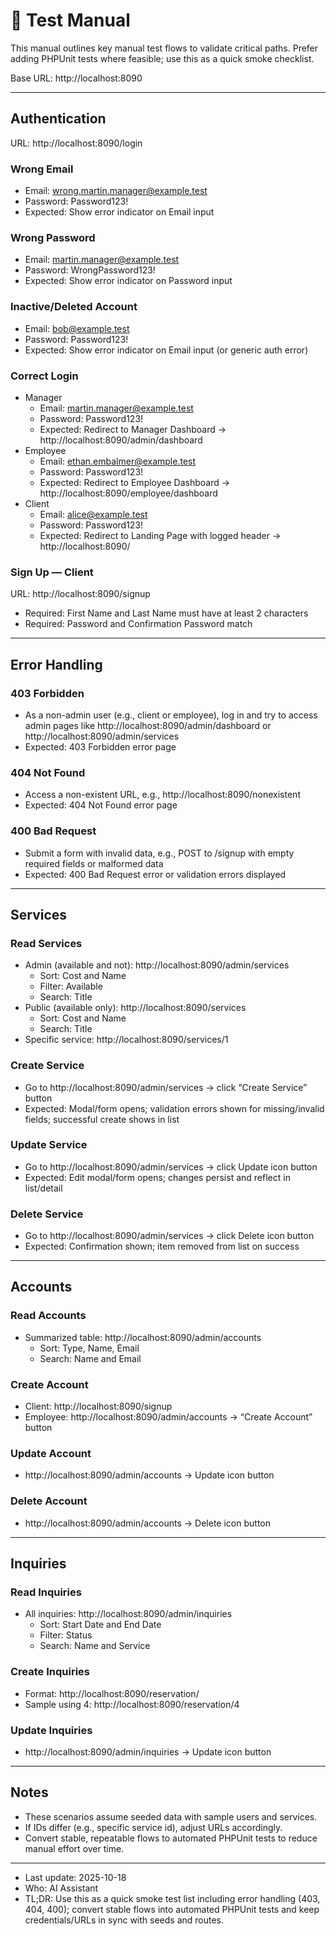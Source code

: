 # 📄 Test Manual

This manual outlines key manual test flows to validate critical paths. Prefer adding PHPUnit tests where feasible; use this as a quick smoke checklist.

Base URL: http://localhost:8090

---

## Authentication

URL: http://localhost:8090/login

### Wrong Email

- Email: wrong.martin.manager@example.test
- Password: Password123!
- Expected: Show error indicator on Email input

### Wrong Password

- Email: martin.manager@example.test
- Password: WrongPassword123!
- Expected: Show error indicator on Password input

### Inactive/Deleted Account

- Email: bob@example.test
- Password: Password123!
- Expected: Show error indicator on Email input (or generic auth error)

### Correct Login

- Manager
  - Email: martin.manager@example.test
  - Password: Password123!
  - Expected: Redirect to Manager Dashboard → http://localhost:8090/admin/dashboard
- Employee
  - Email: ethan.embalmer@example.test
  - Password: Password123!
  - Expected: Redirect to Employee Dashboard → http://localhost:8090/employee/dashboard
- Client
  - Email: alice@example.test
  - Password: Password123!
  - Expected: Redirect to Landing Page with logged header → http://localhost:8090/

### Sign Up — Client

URL: http://localhost:8090/signup

- Required: First Name and Last Name must have at least 2 characters
- Required: Password and Confirmation Password match

---

## Error Handling

### 403 Forbidden

- As a non-admin user (e.g., client or employee), log in and try to access admin pages like http://localhost:8090/admin/dashboard or http://localhost:8090/admin/services
- Expected: 403 Forbidden error page

### 404 Not Found

- Access a non-existent URL, e.g., http://localhost:8090/nonexistent
- Expected: 404 Not Found error page

### 400 Bad Request

- Submit a form with invalid data, e.g., POST to /signup with empty required fields or malformed data
- Expected: 400 Bad Request error or validation errors displayed

---

## Services

### Read Services

- Admin (available and not): http://localhost:8090/admin/services
  - Sort: Cost and Name
  - Filter: Available
  - Search: Title
- Public (available only): http://localhost:8090/services
  - Sort: Cost and Name
  - Search: Title
- Specific service: http://localhost:8090/services/1

### Create Service

- Go to http://localhost:8090/admin/services → click “Create Service” button
- Expected: Modal/form opens; validation errors shown for missing/invalid fields; successful create shows in list

### Update Service

- Go to http://localhost:8090/admin/services → click Update icon button
- Expected: Edit modal/form opens; changes persist and reflect in list/detail

### Delete Service

- Go to http://localhost:8090/admin/services → click Delete icon button
- Expected: Confirmation shown; item removed from list on success

---

## Accounts

### Read Accounts

- Summarized table: http://localhost:8090/admin/accounts
  - Sort: Type, Name, Email
  - Search: Name and Email

### Create Account

- Client: http://localhost:8090/signup
- Employee: http://localhost:8090/admin/accounts → “Create Account” button

### Update Account

- http://localhost:8090/admin/accounts → Update icon button

### Delete Account

- http://localhost:8090/admin/accounts → Delete icon button

---

## Inquiries

### Read Inquiries

- All inquiries: http://localhost:8090/admin/inquiries
  - Sort: Start Date and End Date
  - Filter: Status
  - Search: Name and Service

### Create Inquiries

- Format: http://localhost:8090/reservation/<id>
- Sample using 4: http://localhost:8090/reservation/4

### Update Inquiries

- http://localhost:8090/admin/inquiries → Update icon button

---

## Notes

- These scenarios assume seeded data with sample users and services.
- If IDs differ (e.g., specific service id), adjust URLs accordingly.
- Convert stable, repeatable flows to automated PHPUnit tests to reduce manual effort over time.

---

- Last update: 2025-10-18
- Who: AI Assistant
- TL;DR: Use this as a quick smoke test list including error handling (403, 404, 400); convert stable flows into automated PHPUnit tests and keep credentials/URLs in sync with seeds and routes.
